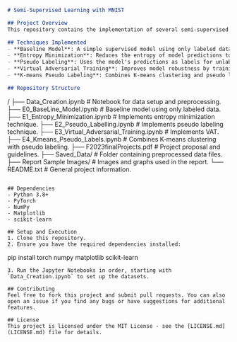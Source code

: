 ```markdown
# Semi-Supervised Learning with MNIST

## Project Overview
This repository contains the implementation of several semi-supervised learning techniques applied to the MNIST dataset of handwritten digits. The project was developed as part of the CSC 4850/6850 courses, focusing on enhancing model performance using limited labeled data alongside a larger pool of unlabeled data.

## Techniques Implemented
- **Baseline Model**: A simple supervised model using only labeled data.
- **Entropy Minimization**: Reduces the entropy of model predictions to leverage unlabeled data.
- **Pseudo Labeling**: Uses the model's predictions as labels for unlabeled data to extend the training set.
- **Virtual Adversarial Training**: Improves model robustness by training against input perturbations that maximize output distribution changes.
- **K-means Pseudo Labeling**: Combines K-means clustering and pseudo labeling for utilizing structural patterns in unlabeled data.

## Repository Structure
```
/
├── Data_Creation.ipynb         # Notebook for data setup and preprocessing.
├── E0_BaseLine_Model.ipynb     # Baseline model using only labeled data.
├── E1_Entropy_Minimization.ipynb  # Implements entropy minimization technique.
├── E2_Pseudo_Labelling.ipynb   # Implements pseudo labeling technique.
├── E3_Virtual_Adversarial_Training.ipynb  # Implements VAT.
├── E4_Kmeans_Pseudo_Labels.ipynb  # Combines K-means clustering with pseudo labeling.
├── F2023finalProjects.pdf      # Project proposal and guidelines.
├── Saved_Data/                 # Folder containing preprocessed data files.
├── Report Sample Images/       # Images and graphs used in the report.
└── README.txt                  # General project information.
```

## Dependencies
- Python 3.8+
- PyTorch
- NumPy
- Matplotlib
- scikit-learn

## Setup and Execution
1. Clone this repository.
2. Ensure you have the required dependencies installed:
   ```
   pip install torch numpy matplotlib scikit-learn
   ```
3. Run the Jupyter Notebooks in order, starting with `Data_Creation.ipynb` to set up the datasets.

## Contributing
Feel free to fork this project and submit pull requests. You can also open an issue if you find any bugs or have suggestions for additional features.

## License
This project is licensed under the MIT License - see the [LICENSE.md](LICENSE.md) file for details.
